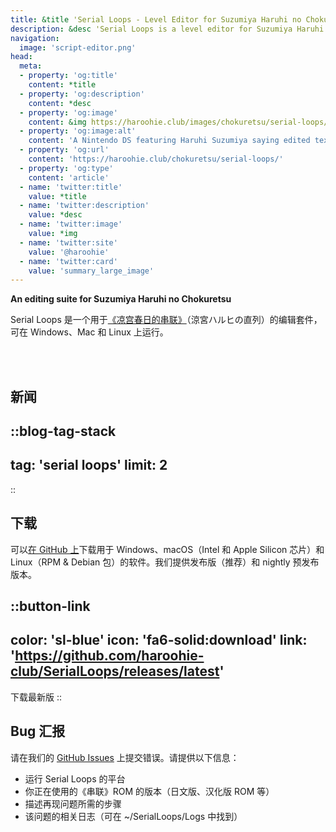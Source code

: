 ```yaml
---
title: &title 'Serial Loops - Level Editor for Suzumiya Haruhi no Chokuretsu'
description: &desc 'Serial Loops is a level editor for Suzumiya Haruhi no Chokuretsu (The Series of Haruhi Suzumiya), available for Windows, Mac and Linux.'
navigation:
  image: 'script-editor.png'
head:
  meta:
  - property: 'og:title'
    content: *title
  - property: 'og:description'
    content: *desc
  - property: 'og:image'
    content: &img https://haroohie.club/images/chokuretsu/serial-loops/script-editor.png
  - property: 'og:image:alt'
    content: 'A Nintendo DS featuring Haruhi Suzumiya saying edited text.'
  - property: 'og:url'
    content: 'https://haroohie.club/chokuretsu/serial-loops/'
  - property: 'og:type'
    content: 'article'
  - name: 'twitter:title'
    value: *title
  - name: 'twitter:description'
    value: *desc
  - name: 'twitter:image'
    value: *img
  - name: 'twitter:site'
    value: '@haroohie'
  - name: 'twitter:card'
    value: 'summary_large_image'
---
```

<b class="sl-header">An editing suite for Suzumiya Haruhi no Chokuretsu</b> 

Serial Loops 是一个用于[《凉宫春日的串联》](/zh-hans/chokuretsu)（涼宮ハルヒの直列）的编辑套件，可在 Windows、Mac 和 Linux 上运行。

<br />
<br />

## 新闻
::blog-tag-stack
---
tag: 'serial loops'
limit: 2
---
::

## 下载
可以[在 GitHub 上](https://github.com/haroohie-club/SerialLoops/releases)下载用于 Windows、macOS（Intel 和 Apple Silicon 芯片）和 Linux（RPM & Debian 包）的软件。我们提供发布版（推荐）和 nightly 预发布版本。


::button-link
---
color: 'sl-blue'
icon: 'fa6-solid:download'
link: 'https://github.com/haroohie-club/SerialLoops/releases/latest'
---
下载最新版
::


## Bug 汇报
请在我们的 [GitHub Issues](https://github.com/haroohie-club/SerialLoops) 上提交错误。请提供以下信息：
* 运行 Serial Loops 的平台
* 你正在使用的《串联》ROM 的版本（日文版、汉化版 ROM 等）
* 描述再现问题所需的步骤
* 该问题的相关日志（可在 ~/SerialLoops/Logs 中找到）